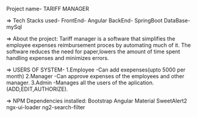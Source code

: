 Project name- TARIFF MANAGER

=>  Tech Stacks used-
      FrontEnd- Angular
      BackEnd- SpringBoot
      DataBase- mySql
   
   
 => About the project:
 Tariff manager is a software that simplifies the employee expenses reimbursement proces by automating much of it.
 The software reduces the need for paper,lowers the amount of time spent handling expenses and minimizes errors.
 
 
=>  USERS OF SYSTEM-
      1.Employee
           -Can add exepenses(upto 5000 per month)
      2.Manager
           -Can approve expenses of the employees and other manager.
      3.Admin
           -Manages all the users of the aplication.(ADD,EDIT,AUTHORIZE).          
           
=>  NPM  Dependencies installed:
      Bootstrap
      Angular Material
      SweetAlert2
      ngx-ui-loader
      ng2-search-filter
  
 
 
 
